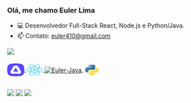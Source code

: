 ### Olá, me chamo Euler Lima
- 💻 Desenvolvedor Full-Stack React, Node.js e Python/Java.
- 📫 Contato: euler410@gmail.com
<div>
  <a href="https://www.linkedin.com/in/euler-lima-794235158/">
  <!--<img height="180em" src="https://github-readme-stats.vercel.app/api?username=ioleggere&show_icons=true&theme=dark&include_all_commits=true&count_private=true"/>-->
  <img height="180em" src="https://github-readme-stats.vercel.app/api/top-langs/?username=ioleggere&layout=compact&langs_count=7&theme=dark"/>
</div>
  
<div style="display: inline_block"><br>
  <img align="center" alt="Euler-ad" height="30" width="40" src="https://github.com/devicons/devicon/blob/master/icons/adonisjs/adonisjs-original.svg">
  <img align="center" alt="Euler-React" height="30" width="40" src="https://raw.githubusercontent.com/devicons/devicon/master/icons/react/react-original.svg">
  <img align="center" alt="Euler-Java" height="30" width-"40" src="https://cdn.jsdelivr.net/gh/devicons/devicon/icons/java/java-original-wordmark.svg">
  <img align="center" alt="Euler-ad" height="30" width="40" src="https://github.com/devicons/devicon/blob/master/icons/python/python-original.svg">
</div>
  
 ##
  
<div> 
  <a href="https://instagram.com/ioleggere" target="_blank"><img src="https://img.shields.io/badge/-Instagram-%23E4405F?style=for-the-badge&logo=instagram&logoColor=white" target="_blank"></a>
  <a href = "mailto:euler410@gmail.com"><img src="https://img.shields.io/badge/-Gmail-%23333?style=for-the-badge&logo=gmail&logoColor=white" target="_blank"></a>
  <a href="https://www.linkedin.com/in/euler-lima-794235158/" target="_blank"><img src="https://img.shields.io/badge/-LinkedIn-%230077B5?style=for-the-badge&logo=linkedin&logoColor=white" target="_blank"></a> 
